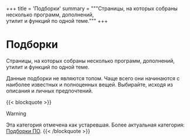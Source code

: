 +++
title = 'Подборки'
summary = """Страницы, на которых собраны несколько программ, дополнений, \
утилит и функций по одной теме."""
+++

# Подборки

Страницы, на которых собраны несколько программ, дополнений, утилит и функций
по одной теме.

Данные подборки не являются топом. Чаще всего они начинаются с наиболее
известных и полноценных вещей. Выбирайте, исходя из описания и личных
предпочтений.

{{< blockquote >}}
> [!warning]
> Эта категория отмечена как устаревшая. Более актуальная категория:
[Подборки ПО](/categories/software-collections).
{{< /blockquote >}}
